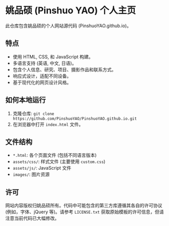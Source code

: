 # 姚品硕 (Pinshuo YAO) 个人主页

此仓库包含姚品硕的个人网站源代码 (PinshuoYAO.github.io)。

## 特点

*   使用 HTML, CSS, 和 JavaScript 构建。
*   多语言支持 (英语, 中文, 日语)。
*   包含个人信息、研究、项目、摄影作品和联系方式。
*   响应式设计，适配不同设备。
*   基于现代化的网页设计风格。

## 如何本地运行

1.  克隆仓库: `git clone https://github.com/PinshuoYAO/PinshuoYAO.github.io.git`
2.  在浏览器中打开 `index.html` 文件。

## 文件结构

*   `*.html`: 各个页面文件 (包括不同语言版本)
*   `assets/css/`: 样式文件 (主要使用 `custom.css`)
*   `assets/js/`: JavaScript 文件
*   `images/`: 图片资源

## 许可

网站内容版权归姚品硕所有。代码中可能包含的第三方库遵循其各自的许可协议 (例如，字体、jQuery 等)。请参考 `LICENSE.txt` 获取原始模板的许可信息，但请注意当前代码已大幅修改。
